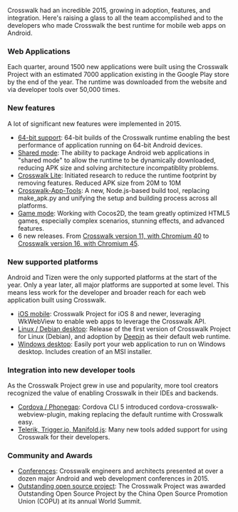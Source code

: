 Crosswalk had an incredible 2015, growing in adoption, features, and integration. Here's raising a glass to all the team accomplished and to the developers who made Crosswalk the best runtime for mobile web apps on Android.

### Web Applications 
  Each quarter, around 1500 new applications were built using the Crosswalk Project with an estimated 7000 application existing in the Google Play store by the end of the year.  The runtime was downloaded from the website and via developer tools over 50,000 times.

### New features
A lot of significant new features were implemented in 2015.

* [64-bit support](/blog/android-64bit.html): 64-bit builds of the Crosswalk runtime enabling the best performance of application running on 64-bit Android devices.
* [Shared mode](/blog/crosswalk-shared-mode.html): The ability to package Android web applications in "shared mode" to allow the runtime to be dynamically downloaded, reducing APK size and solving architecture incompatiblity problems.
* [Crosswalk Lite](crosswalk-app-tools-alpha.html): Initiated research to reduce the runtime footprint by removing features. Reduced APK size from 20M to 10M
* [Crosswalk-App-Tools](crosswalk-app-tools-alpha.html): A new, Node.js-based build tool, replacing make_apk.py and unifying the setup and building process across all platforms.
* [Game mode](crosswalk-game-mode.html): Working with Cocos2D, the team greatly optimized HTML5 games, especially complex scenarios, stunning effects, and advanced features.
* 6 new releases. From [Crosswalk version 11, with Chromium 40](/blog/crosswalk-11-beta.html) to [Crosswalk version 16, with Chromium 45](/blog/crosswalk-16.html).

### New supported platforms
Android and Tizen were the only supported platforms at the start of the year. Only a year later, all major platforms are supported at some level.  This means less work for the developer and broader reach for each web application built using Crosswalk.

* [iOS mobile](/blog/ios-release.html): Crosswalk Project for iOS 8 and newer, leveraging WkWebView to enable web apps to leverage the Crosswalk API.
* [Linux / Debian desktop](/blog/announce-linux-dt.html): Release of the first version of Crosswalk Project for Linux (Debian), and adoption by [Deepin](http://blog.deepin.org/2015/12/crosswalk-project-for-deepin-released/?language=en) as their default web runtime.
* [Windows desktop](/blog/crosswalk-windows.html):  Easily port your web application to run on Windows desktop. Includes creation of an MSI installer.

### Integration into new developer tools
As the Crosswalk Project grew in use and popularity, more tool creators recognized the value of enabling Crosswalk in their IDEs and backends.

* [Cordova / Phonegap](/blog/using-custom-crosswalk-in-cordova-plugin.html): Cordova CLI 5 introduced cordova-crosswalk-webview-plugin, making replacing the default runtime with Crosswalk easy.
* [Telerik, Trigger.io, Manifold.js](/documentation/community/tools.html): Many new tools added support for using Crosswalk for their developers.

### Community and Awards
* [Conferences](/documentation/community/conferences.html): Crosswalk engineers and architects presented at over a dozen major Android and web development conferences in 2015.
* [Outstanding open source project](/blog/copu2015-award.html): The Crosswalk Project was awarded Outstanding Open Source Project by the China Open Source Promotion Union (COPU) at its annual World Summit.

